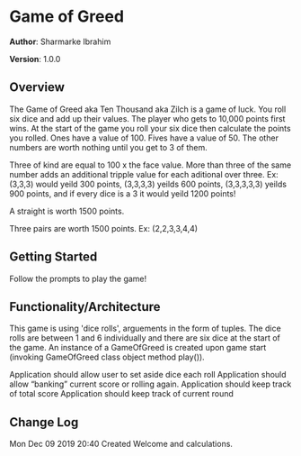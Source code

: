 # Game of Greed

**Author**: Sharmarke Ibrahim

**Version**: 1.0.0

## Overview
The Game of Greed aka Ten Thousand aka Zilch is a game of luck. You roll six dice and add up their values. The player who gets to 10,000 points first wins. At the start of the game you roll your six dice then calculate the points you rolled. Ones have a value of 100. Fives have a value of 50. The other numbers are worth nothing until you get to 3 of them. 

Three of kind are equal to 100 x the face value. More than three of the same number adds an additional tripple value for each aditional over three. Ex: (3,3,3) would yeild 300 points, (3,3,3,3) yeilds 600 points, (3,3,3,3,3) yeilds 900 points, and if every dice is a 3 it would yeild 1200 points!

A straight is worth 1500 points. 

Three pairs are worth 1500 points. Ex: (2,2,3,3,4,4)

## Getting Started
Follow the prompts to play the game!

## Functionality/Architecture
This game is using 'dice rolls', arguements in the form of tuples. The dice rolls are between 1 and 6 individually and there are six dice at the start of the game. An instance of a GameOfGreed is created upon game start (invoking GameOfGreed class object method play()).


Application should allow user to set aside dice each roll
Application should allow “banking” current score or rolling again.
Application should keep track of total score
Application should keep track of current round


## Change Log
Mon Dec 09 2019 20:40 Created Welcome and calculations.